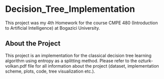 # Decision_Tree_Implementation
This project was my 4th Homework for the course CMPE 480 (Introduction to Artificial Intelligence) at Bogazici University.

## About the Project
This project is an implementation for the classical decision tree learning algorithm using entropy as a splitting method. Please refer to the ozturk-volkan.pdf file for all information about the project (dataset, implementation scheme, plots, code, tree visualization etc.).
